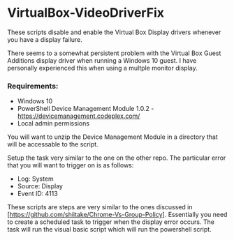 # VirtualBox-VideoDriverFix
These scripts disable and enable the Virtual Box Display drivers whenever you have a display failure.

There seems to a somewhat persistent problem with the Virtual Box Guest Additions display driver when running a Windows 10 guest. I have personally experienced this when using a multple monitor display.

### Requirements: 
* Windows 10
* PowerShell Device Management Module 1.0.2 - https://devicemanagement.codeplex.com/
* Local admin permissions

You will want to unzip the Device Management Module in a directory that will be accessable to the script. 

Setup the task very similar to the one on the other repo. The particular error that you will want to trigger on is as follows: 
* Log: System
* Source: Display
* Event ID: 4113

These scripts are steps are very similar to the ones discussed in [https://github.com/shiitake/Chrome-Vs-Group-Policy]. Essentially you need to create a scheduled task to trigger when the display error occurs. The task will run the visual basic script which will run the powershell script.
